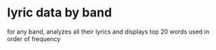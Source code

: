# lyric data by band
for any band, analyzes all their lyrics and displays top 20 words used in order of frequency
